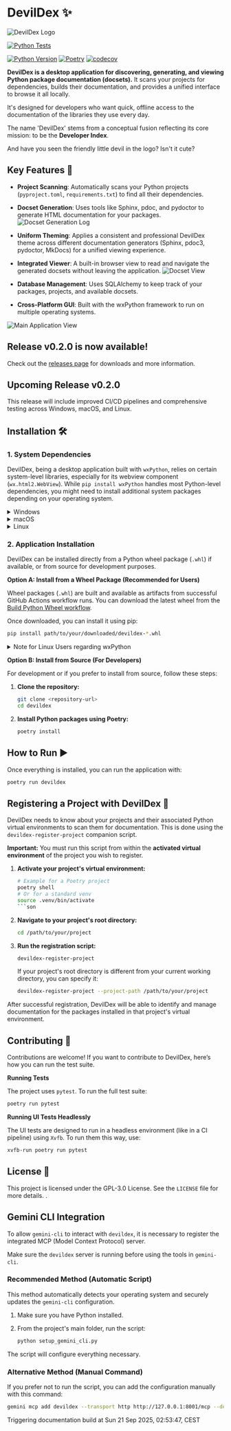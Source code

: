 # DevilDex ✨
![DevilDex Logo](src/devildex/imgs/logo-final.png)

[![Python Tests](https://github.com/magowiz/devildex/actions/workflows/build-and-release.yml/badge.svg?query=job%3A%22Python+Tests%22)](https://github.com/magowiz/devildex/actions/workflows/build-and-release.yml)

[![Python Version](https://img.shields.io/badge/python-3.13-blue.svg)](https://www.python.org/downloads/release/python-3130/)
[![Poetry](https://img.shields.io/badge/poetry-enabled-blue.svg)](https://python-poetry.org/)
[![codecov](https://codecov.io/gh/magowiz/devildex/graph/badge.svg?token=N18RTYWN7T)](https://codecov.io/gh/magowiz/devildex)


**DevilDex is a desktop application for discovering, generating, and viewing Python package documentation (docsets).** It scans your projects for dependencies, builds their documentation, and provides a unified interface to browse it all locally.

It's designed for developers who want quick, offline access to the documentation of the libraries they use every day.

The name 'DevilDex' stems from a conceptual fusion reflecting its core mission: to be the **Developer Index**.

And have you seen the friendly little devil in the logo? Isn't it cute?

## Key Features 🔑

- **Project Scanning**: Automatically scans your Python projects (`pyproject.toml`, `requirements.txt`) to find all their dependencies.
- **Docset Generation**: Uses tools like Sphinx, pdoc, and pydoctor to generate HTML documentation for your packages. ![Docset Generation Log](imgs/running_log.png)
- **Uniform Theming**: Applies a consistent and professional DevilDex theme across different documentation generators (Sphinx, pdoc3, pydoctor, MkDocs) for a unified viewing experience.
- **Integrated Viewer**: A built-in browser view to read and navigate the generated docsets without leaving the application. ![Docset View](imgs/docset.png)
- **Database Management**: Uses SQLAlchemy to keep track of your packages, projects, and available docsets.


- **Cross-Platform GUI**: Built with the wxPython framework to run on multiple operating systems.

![Main Application View](imgs/main.png)

## Release v0.2.0 is now available!
Check out the [releases page](https://github.com/magowiz/devildex/releases) for downloads and more information.

## Upcoming Release v0.2.0
This release will include improved CI/CD pipelines and comprehensive testing across Windows, macOS, and Linux.

## Installation 🛠️

### 1. System Dependencies
DevilDex, being a desktop application built with `wxPython`, relies on certain system-level libraries, especially for its webview component (`wx.html2.WebView`). While `pip install wxPython` handles most Python-level dependencies, you might need to install additional system packages depending on your operating system.

<details>
  <summary>Windows</summary>

Typically, no additional system dependencies are required beyond a standard Python installation, as `wxPython` wheels for Windows are usually self-contained.
</details>

<details>
  <summary>macOS</summary>

Similar to Windows, `pip install wxPython` should handle most dependencies. If you encounter issues, ensure you have Xcode Command Line Tools installed (`xcode-select --install`).
</details>

<details>
  <summary>Linux</summary>

For Linux distributions, you'll generally need GTK3 development libraries and WebKit2GTK. The specific package names vary by distribution.

<details>
  <summary>Debian/Ubuntu-based systems</summary>

```bash
sudo apt-get update
sudo apt-get install -y \
    libgirepository1.0-dev \
    gobject-introspection \
    gir1.2-gtk-3.0 \
    gir1.2-webkit2-4.1 \
    python3-gi \
    python3-gi-cairo \
    python3-wxgtk4.0 \
    python3-wxgtk-webview4.0
```
</details>

<details>
  <summary>Fedora-based systems</summary>

```bash
sudo dnf install -y \
    python3-wxpython4 \
    gtk3-devel \
    webkit2gtk4.1-devel
```
</details>

<details>
  <summary>Arch Linux-based systems</summary>

```bash
sudo pacman -Syu \
    python-wxpython \
    wxwidgets-gtk3 \
    webkit2gtk
```
</details>

</details>

### 2. Application Installation

DevilDex can be installed directly from a Python wheel package (`.whl`) if available, or from source for development purposes.

**Option A: Install from a Wheel Package (Recommended for Users)**

Wheel packages (`.whl`) are built and available as artifacts from successful GitHub Actions workflow runs. You can download the latest wheel from the [Build Python Wheel workflow](https://github.com/magowiz/devildex/actions/workflows/build-wheel.yml).

Once downloaded, you can install it using pip:

```bash
pip install path/to/your/downloaded/devildex-*.whl
```

<details>
  <summary>Note for Linux Users regarding wxPython</summary>

  On Linux, it is highly recommended to install `wxPython` and its dependencies (like `python3-wxgtk-webview4.0`) via your system\'s package manager (as described in the "System Dependencies" section) *before* installing the DevilDex wheel. When you run `pip install`, it will detect the system-wide `wxPython` installation and use it, preventing potential `NotImplementedError` issues with the WebView component.

</details>

**Option B: Install from Source (For Developers)**

For development or if you prefer to install from source, follow these steps:

1. **Clone the repository:**
    ```bash
    git clone <repository-url>
    cd devildex
    ```

2. **Install Python packages using Poetry:**
    ```bash
    poetry install
    ```

## How to Run ▶️

Once everything is installed, you can run the application with:

```bash
poetry run devildex
```

## Registering a Project with DevilDex 📝

DevilDex needs to know about your projects and their associated Python virtual environments to scan them for documentation. This is done using the `devildex-register-project` companion script.

**Important:** You must run this script from within the **activated virtual environment** of the project you wish to register.

1. **Activate your project's virtual environment:**
    ```bash
    # Example for a Poetry project
    poetry shell
    # Or for a standard venv
    source .venv/bin/activate
    ```son

2. **Navigate to your project's root directory:**
    ```bash
    cd /path/to/your/project
    ```

3. **Run the registration script:**
    ```bash
    devildex-register-project
    ```
    If your project's root directory is different from your current working directory, you can specify it:
    ```bash
    devildex-register-project --project-path /path/to/your/project
    ```

After successful registration, DevilDex will be able to identify and manage documentation for the packages installed in that project's virtual environment.

## Contributing 🤝

Contributions are welcome! If you want to contribute to DevilDex, here’s how you can run the test suite.

**Running Tests**

The project uses `pytest`. To run the full test suite:

```bash
poetry run pytest
```

**Running UI Tests Headlessly**

The UI tests are designed to run in a headless environment (like in a CI pipeline) using `Xvfb`. To run them this way, use:

```bash
xvfb-run poetry run pytest
```

## License 📄

This project is licensed under the GPL-3.0 License. See the `LICENSE` file for more details.
.

## Gemini CLI Integration

To allow `gemini-cli` to interact with `devildex`, it is necessary to register the integrated MCP (Model Context Protocol) server.

Make sure the `devildex` server is running before using the tools in `gemini-cli`.

### Recommended Method (Automatic Script)

This method automatically detects your operating system and securely updates the `gemini-cli` configuration.

1.  Make sure you have Python installed.
2.  From the project's main folder, run the script:

    ```bash
    python setup_gemini_cli.py
    ```

The script will configure everything necessary.

### Alternative Method (Manual Command)

If you prefer not to run the script, you can add the configuration manually with this command:

```bash
gemini mcp add devildex --transport http http://127.0.0.1:8001/mcp --description "DevilDex MCP Server"
```
Triggering documentation build at Sun 21 Sep 2025, 02:53:47, CEST
<!-- Another dummy change to trigger release workflow -->

